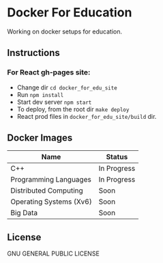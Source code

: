 # Docker For Education

Working on docker setups for education.

## Instructions

### For React gh-pages site:
- Change dir `cd docker_for_edu_site`
- Run `npm install`
- Start dev server `npm start`
- To deploy, from the root dir `make deploy`
- React prod files in `docker_for_edu_site/build` dir.

## Docker Images

| Name | Status|
|------|------|
| C++ | In Progress |
| Programming Languages | In Progress |
| Distributed Computing | Soon |
| Operating Systems (Xv6) | Soon |
| Big Data | Soon |

## License

GNU GENERAL PUBLIC LICENSE
